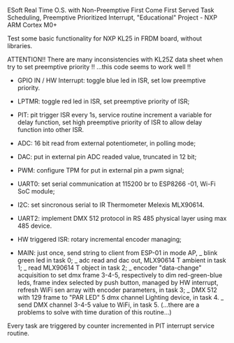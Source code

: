 ESoft Real Time O.S. with Non-Preemptive First Come First Served Task Scheduling, Preemptive Prioritized Interrupt, "Educational" Project - NXP ARM Cortex M0+

Test some basic functionality for NXP KL25 in FRDM board, without libraries.

ATTENTION!! There are many inconsistencies with KL25Z data sheet when try to set preemptive priority !! ...this code seems to work well !!


-    GPIO IN / HW Interrupt: toggle blue led in ISR, set low preemptive priority. 

-    LPTMR: toggle red led in ISR, set preemptive priority of ISR;
    
-    PIT: pit trigger ISR every 1s, service routine increment a variable for delay function, set high preemptive priority of ISR to allow                                                            delay function into other ISR.

-    ADC: 16 bit read from external potentiometer, in polling mode;

-    DAC: put in external pin ADC readed value, truncated in 12 bit;

-    PWM: configure TPM for put in external pin a pwm signal;

-    UART0: set serial communication at 115200 br to ESP8266 -01, Wi-Fi SoC module; 

-    I2C: set sincronous serial to IR Thermometer Melexis MLX90614. 

-    UART2: implement DMX 512 protocol in RS 485 physical layer using max 485 device.

-    HW triggered ISR: rotary incremental encoder managing;

-    MAIN: just once, send string to client from ESP-01 in mode AP, 
_ blink green led in task 0;
_ adc read and dac out, MLX90614 T ambient in task 1;
_ read MLX90614 T object in task 2; 
_ encoder "data-change" acquisition to set dmx frame 3-4-5, respectively to dim red-green-blue leds, frame index selected by push  button, managed by HW interrupt, refresh WiFi sen array with encoder parameters, in task 3; 
_ DMX 512 with 129 frame to "PAR LED" 5 dmx channel Lighting device, in task 4. 
_ send DMX channel 3-4-5 value to WiFi, in task 5. (...there are a problems to solve with time duration of this routine...)

Every task are triggered by counter incremented in PIT interrupt service routine.



